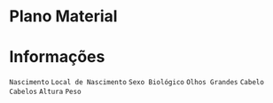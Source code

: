 <!-- TITLE: Plano Material -->
<!-- SUBTITLE: Visão geral sobre Plano Material -->

# Plano Material


# Informações
`Nascimento` 
`Local de Nascimento` 
`Sexo Biológico` 
`Olhos Grandes` 
`Cabelo Cabelos` 
`Altura` 
`Peso` 